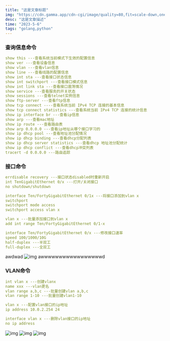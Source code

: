 ```yaml
---
title: "这是文章标题"
img: "https://cdn.gamma.app/cdn-cgi/image/quality=80,fit=scale-down,onerror=redirect,width=500/a6uyzivr086smdy/bcde7aa37d204865b27a758dcb271fa6/original/u-4010697962-4143975424-fm-253-app-120-f-JPEG-fmt-auto-q-75.jpg"
desc: "这是文章描述"
time: "2023-5-6"
tags: "golang,python"
---
```


### 查询信息命令
```yaml
show this ---查看系统当前模式下生效的配置信息
show ver ---查看设备信息
show vlan ---查看vlan信息
show line ---查看线路的配置信息
show int sta ---查看接口状态信息
show int switchport ---查看接口模式信息
show int link sta ---查看接口震荡情况
show service ---查看服务的开关状态
show sessions ---查看telnet实例信息
show ftp-server ---查看ftp信息
show tcp connect ----查看系统当前 IPv4 TCP 连接的基本信息
show tcp connect statistics ---查看系统当前 IPv4 TCP 连接的统计信息
show ip interface br ---查看ip信息
show arp ---查看mac地址
show ip route ---查看路由表
show arp 0.0.0.0 ---查看ip地址从哪个接口学习的
show ip dhcp pool ---查看地址池分配情况
show ip dhcp binding ---查看dhcp分配列表
show ip dhcp server statistics ---查看dhcp 地址池分配统计
show ip dhcp conflict ---查看dhcp冲突列表
tracert -d 0.0.0.0 ---路由追踪
```

### 接口命令
```yaml
errdisable recovery ---接口状态disabled时重新开启
int TenGigabitEthernet 0/x ---打开/关闭接口
no shutdown/shutdown

interface Ten/FortyGigabitEthernet 0/1x ---将接口添加到vlan x
switchport
switchport mode access
switchport access vlan x

vlan x ---批量添加接口到vlan x
add int range Ten/FortyGigabitEthernet 0/1-x

interface Ten/FortyGigabitEthernet 0/x ---修改接口速率
speed 100/1000/10G
half-duplex ---半双工
full-duplex ---全双工
```
awdwad
![img](../sources/img/title.png)
awwwwwwwwwwwwwwwwwd
### VLAN命令
```yaml
int vlan x ---创建vlanx
name xxx ---vlan更名
vlan range a,b,c ---批量创建vlan a,b,c
vlan range 1-10 ---批量创建vlan1-10

vlan x ---配置vlan接口的ip地址
ip address 10.0.2.254 24

interface vlan x ---删除vlan接口的ip地址
no ip address
```
![img](../sources/img/vgpu/1.png)
![img](../sources/img/vgpu/3.png)
![img](../sources/img/vgpu/4.png)